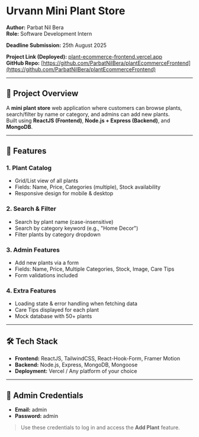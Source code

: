 # Urvann Mini Plant Store

**Author:** Parbat Nil Bera  
**Role:** Software Development Intern  

**Deadline Submission:** 25th August 2025  

**Project Link (Deployed):** [plant-ecommerce-frontend.vercel.app](https://plant-ecommerce-frontend.vercel.app/)  
**GitHub Repo:** [https://github.com/ParbatNilBera/plantEcommerceFrontend](https://github.com/ParbatNilBera/plantEcommerceFrontend)

---

## 📝 Project Overview

A **mini plant store** web application where customers can browse plants, search/filter by name or category, and admins can add new plants.  
Built using **ReactJS (Frontend)**, **Node.js + Express (Backend)**, and **MongoDB**.

---

## 🚀 Features

### 1. Plant Catalog
- Grid/List view of all plants  
- Fields: Name, Price, Categories (multiple), Stock availability  
- Responsive design for mobile & desktop  

### 2. Search & Filter
- Search by plant name (case-insensitive)  
- Search by category keyword (e.g., "Home Decor")  
- Filter plants by category dropdown  

### 3. Admin Features
- Add new plants via a form  
- Fields: Name, Price, Multiple Categories, Stock, Image, Care Tips  
- Form validations included  

### 4. Extra Features
- Loading state & error handling when fetching data  
- Care Tips displayed for each plant  
- Mock database with 50+ plants  

---

## 🛠 Tech Stack

- **Frontend:** ReactJS, TailwindCSS, React-Hook-Form, Framer Motion  
- **Backend:** Node.js, Express, MongoDB, Mongoose  
- **Deployment:** Vercel / Any platform of your choice  

---

## 🔑 Admin Credentials

- **Email:** admin  
- **Password:** admin  

> Use these credentials to log in and access the **Add Plant** feature.
